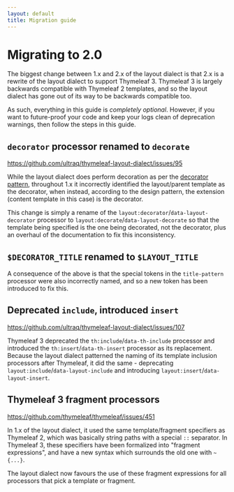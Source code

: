 ```yaml
---
layout: default
title: Migration guide
---
```


Migrating to 2.0
================

The biggest change between 1.x and 2.x of the layout dialect is that 2.x is a
rewrite of the layout dialect to support Thymeleaf 3.  Thymeleaf 3 is largely
backwards compatible with Thymeleaf 2 templates, and so the layout dialect has
gone out of its way to be backwards compatible too.

As such, everything in this guide is *completely optional*.  However, if you
want to future-proof your code and keep your logs clean of deprecation warnings,
then follow the steps in this guide.


`decorator` processor renamed to `decorate`
-------------------------------------------

https://github.com/ultraq/thymeleaf-layout-dialect/issues/95

While the layout dialect does perform decoration as per the [decorator pattern](https://en.wikipedia.org/wiki/Decorator_pattern),
throughout 1.x it incorrectly identified the layout/parent template as the
decorator, when instead, according to the design pattern, the extension (content
template in this case) is the decorator.

This change is simply a rename of the `layout:decorator`/`data-layout-decorator`
processor to `layout:decorate`/`data-layout-decorate` so that the template being
specified is the one being decorated, not the decorator, plus an overhaul of the
documentation to fix this inconsistency.


`$DECORATOR_TITLE` renamed to `$LAYOUT_TITLE`
---------------------------------------------

A consequence of the above is that the special tokens in the `title-pattern`
processor were also incorrectly named, and so a new token has been introduced to
fix this.


Deprecated `include`, introduced `insert`
-----------------------------------------

https://github.com/ultraq/thymeleaf-layout-dialect/issues/107

Thymeleaf 3 deprecated the `th:include`/`data-th-include` processor and
introduced the `th:insert`/`data-th-insert` processor as its replacement.
Because the layout dialect patterned the naming of its template inclusion
processors after Thymeleaf, it did the same - deprecating `layout:include`/`data-layout-include`
and introducing `layout:insert`/`data-layout-insert`.


Thymeleaf 3 fragment processors
-------------------------------

https://github.com/thymeleaf/thymeleaf/issues/451

In 1.x of the layout dialect, it used the same template/fragment specifiers as
Thymeleaf 2, which was basically string paths with a special `::` separator.  In
Thymeleaf 3, these specifiers have been formalized into "fragment expressions",
and have a new syntax which surrounds the old one with `~{...}`.

The layout dialect now favours the use of these fragment expressions for all
processors that pick a template or fragment.
